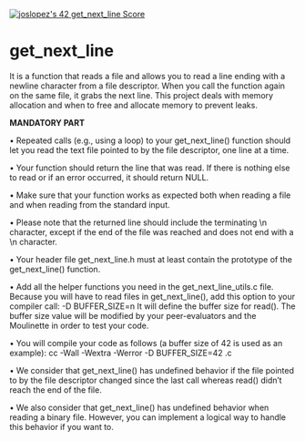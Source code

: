<a href="https://github.com/JaeSeoKim/badge42"><img src="https://badge42.vercel.app/api/v2/cl4qxms4g001609l49j835g66/project/2574183" alt="joslopez's 42 get_next_line Score" /></a>
# get_next_line
<p>It is a function that reads a file and allows you to read a line ending with a newline character from a file descriptor. When you call the function again on the same file, it grabs the next line. This project deals with memory allocation and when to free and allocate memory to prevent leaks.<p/n>
<b>MANDATORY PART</b>
<p>• Repeated calls (e.g., using a loop) to your get_next_line() function should let you read the text file pointed to by the file descriptor, one line at a time.<p/>
<p>• Your function should return the line that was read. If there is nothing else to read or if an error occurred, it should return NULL.<p/>
<p>• Make sure that your function works as expected both when reading a file and when reading from the standard input.<p/>
<p>• Please note that the returned line should include the terminating \n character, except if the end of the file was reached and does not end with a \n character.<p/> 
<p>• Your header file get_next_line.h must at least contain the prototype of the get_next_line() function.<p/>
<p>• Add all the helper functions you need in the get_next_line_utils.c file. Because you will have to read files in get_next_line(), add this option to your compiler call: -D BUFFER_SIZE=n It will define the buffer size for read(). The buffer size value will be modified by your peer-evaluators and the Moulinette in order to test your code.<p/>
<p>• You will compile your code as follows (a buffer size of 42 is used as an example): cc -Wall -Wextra -Werror -D BUFFER_SIZE=42 .c <p/n>
<p>• We consider that get_next_line() has undefined behavior if the file pointed to by the file descriptor changed since the last call whereas read() didn’t reach the end of the file.<p/>
<p>• We also consider that get_next_line() has undefined behavior when reading a binary file. However, you can implement a logical way to handle this behavior if you want to.<p/>
